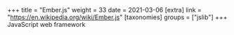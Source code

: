 +++
title = "Ember.js"
weight = 33
date = 2021-03-06
[extra]
link = "https://en.wikipedia.org/wiki/Ember.js"
[taxonomies]
groups = ["jslib"]
+++
JavaScript web framework

